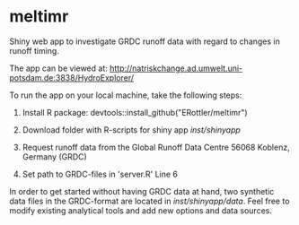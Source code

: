 # meltimr

Shiny web app to investigate GRDC runoff data with regard to changes in runoff timing.

The app can be viewed at: http://natriskchange.ad.umwelt.uni-potsdam.de:3838/HydroExplorer/


To run the app on your local machine, take the following steps:

1) Install R package: devtools::install_github("ERottler/meltimr")

2) Download folder with R-scripts for shiny app *inst/shinyapp*

3) Request runoff data from the Global Runoff Data Centre 56068 Koblenz, Germany (GRDC)

4) Set path to GRDC-files in 'server.R' Line 6

In order to get started without having GRDC data at hand, two synthetic data files in the GRDC-format are located in *inst/shinyapp/data*. Feel free to modify existing analytical tools and add new options and data sources.

